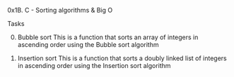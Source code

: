 0x1B. C - Sorting algorithms & Big O

Tasks

0. Bubble sort
This is a function that sorts an array of integers in ascending order using the Bubble sort algorithm

1. Insertion sort
This is a function that sorts a doubly linked list of integers in ascending order using the Insertion sort algorithm
